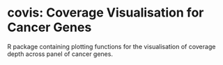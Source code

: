 covis: Coverage Visualisation for Cancer Genes
=======================================

R package containing plotting functions for the visualisation of
coverage depth across panel of cancer genes.
